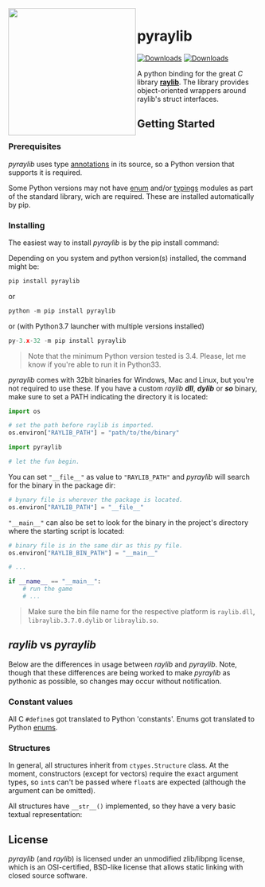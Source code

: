 <img align="left" src="https://github.com/overdev/raylib-py/blob/master/logo/raylib-py_256x256.png" width=256>

# pyraylib

[![Downloads](https://pepy.tech/badge/pyraylib)](https://pepy.tech/project/pyraylib)
[![Downloads](https://pepy.tech/badge/pyraylib/month)](https://pepy.tech/project/pyraylib)

A python binding for the great _C_ library **[raylib](https://github.com/raysan5/raylib)**.
The library provides object-oriented wrappers around raylib's struct interfaces.

## Getting Started

<!--
These instructions will get you a copy of the project up and running on your local machine for development and testing purposes. See deployment for notes on how to deploy the project on a live system.
-->

### Prerequisites

_pyraylib_ uses type [annotations](https://www.python.org/dev/peps/pep-3107/#id30) in its source, so a Python version that supports it is required.

Some Python versions may not have [enum](https://pypi.org/project/enum/) and/or [typings](https://pypi.org/project/typing/) modules as part of the standard library, wich are required. These are installed automatically by pip.

### Installing

The easiest way to install _pyraylib_ is by the pip install command:

Depending on you system and python version(s) installed, the command might be:

```python
pip install pyraylib
```

or

```python
python -m pip install pyraylib
```

or (with Python3.7 launcher with multiple versions installed)

```python
py-3.x-32 -m pip install pyraylib
```

> Note that the minimum Python version tested is 3.4. Please, let me know if you're able to run it in Python33.

_pyraylib_ comes with 32bit binaries for Windows, Mac and Linux, but you're not required to use these. If you have a custom _raylib_ _**dll**_, _**dylib**_ or _**so**_ binary, make sure to set a PATH indicating the directory it is located:

```python
import os

# set the path before raylib is imported.
os.environ["RAYLIB_PATH"] = "path/to/the/binary"

import pyraylib

# let the fun begin.
```

You can set `"__file__"` as value to `"RAYLIB_PATH"` and _pyraylib_ will search for the binary in the package dir:

```python
# bynary file is wherever the package is located.
os.environ["RAYLIB_PATH"] = "__file__"
```

`"__main__"` can also be set to look for the binary in the project's directory where the starting script is located:

```python
# binary file is in the same dir as this py file.
os.environ["RAYLIB_BIN_PATH"] = "__main__"

# ...

if __name__ == "__main__":
    # run the game
    # ...
```

> Make sure the bin file name for the respective platform is `raylib.dll`, `libraylib.3.7.0.dylib` or `libraylib.so`.

<!--
## Tests

_pyraylib_ does not have test code, but you can run the examples in the [examples directory](https://github.com/overdev/pyraylib/tree/master/examples).
>
<!--
### Break down into end to end tests

Explain what these tests test and why

```
Give an example
```

### And coding style tests

Explain what these tests test and why

```
Give an example
```

## Deployment

Add additional notes about how to deploy this on a live system

-->

## _raylib_ vs _pyraylib_

Below are the differences in usage between _raylib_ and _pyraylib_. Note, though that these differences are being worked to make _pyraylib_ as pythonic as possible, so changes may occur without notification.

### Constant values

All C `#define`s got translated to Python 'constants'. Enums got translated to
Python [enums](https://docs.python.org/3/library/enum.html).

### Structures

In general, all structures inherit from `ctypes.Structure` class. At the moment, constructors
(except for vectors) require the exact argument types, so `int`s can't be passed
where `float`s are expected (although the argument can be omitted).

All structures have `__str__()` implemented, so they have a very basic textual representation:

## License

_pyraylib_ (and _raylib_) is licensed under an unmodified zlib/libpng license, which is an OSI-certified, BSD-like license that allows static linking with closed source software.

<!--
## Acknowledgments

* Hat tip to anyone whose code was used
* Inspiration
* etc
-->
